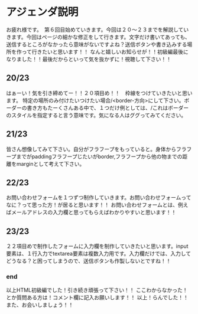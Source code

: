 #  アジェンダ説明
お疲れ様です。　第６回目始めていきます。今回は２０〜２３までを解説していきます。今回はページの細かな修正をして行きます。文字だけ書いてあっても、送信するところがなかったら意味がないですよね？送信ボタンや書き込みする場所を作って行きたいと思います！！
なんと嬉しいお知らせが！！初級編最後になりました！！最後だからといって気を抜かずに！視聴して下さい！！



##  20/23
はぁーい！気を引き締めてー！！２０項目め！！　枠線をつけていきたいと思います。
特定の場所のみ付けたいつけたい場合/<border-方向>にして下さい。ボーダーの書き方もたーくさんある中で、１つだけ例としては、/<border-style>これはボーダーのスタイルを指定すると言う意味です。気になる人はググってみてください。



##  21/23
皆さん想像してみて下さい。自分がフラフープをもっていると。身体からフラフープまでがpaddingフラフープじたいがborder,フラフープから他の物までの距離をmarginとして考えて下さい。



##  22/23
お問い合わせフォームを１つずつ制作していきます。お問い合わせフォームってなに？って思った方！が居ると思います！！
お問い合わせフォームとは、例えばメールアドレスの入力欄と思ってもらえばわかりやすいと思います！！



##  23/23
２２項目めで制作したフォームに入力欄を制作していきたいと思います。input要素は、１行入力でtextarea要素は複数入力用です。入力欄だけでは、入力してどうなる？と困ってしまうので、送信ボタンも作製しないとですね！！



###  end
以上HTML初級編でした！引き続き頑張って下さい！！
ここわからなかった！とか質問ある方は！コメント欄に記入お願いします！！
以上！らんでした！！　　また、お会いしましょう！！